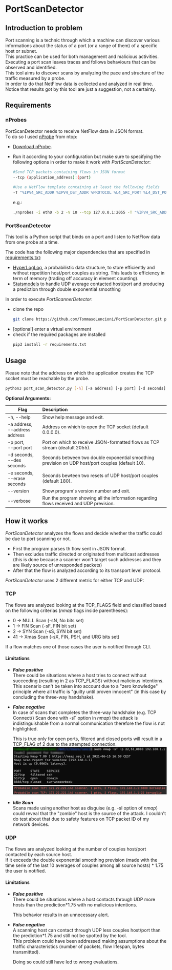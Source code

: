 # PortScanDetector
## Introduction to problem

Port scanning is a technic through which a machine can discover various informations about the status of a port (or a range of them) of a specific host or subnet.<br/>
This practice can be used for both management and malicious activities.<br/>
Executing a port scan leaves traces and follows behaviours that can be observed and identified.<br/>
This tool aims to discover scans by analyzing the pace and structure of the traffic measured by a probe.<br/>
In order to do that NetFlow data is collected and analyzed in real time.<br/>
Notice that results got by this tool are just a suggestion, not a certainty.

## Requirements

### nProbes

PortScanDetector needs to receive NetFlow data in JSON format.<br/>
To do so I used [nProbe](https://www.ntop.org/products/netflow/nprobe/) from ntop:
* [Download nProbe](https://packages.ntop.org).
* Run it according to your configuration but make sure to specifying the following options in order to make it work with *PortScanDetector*:
	 ```bash
	 #Send TCP packets containing flows in JSON format
	 --tcp (application_address):(port)
	 ```
	
	 ```bash
  	 #Use a NetFlow template containing at least the following fields
	 -T "%IPV4_SRC_ADDR %IPV4_DST_ADDR %PROTOCOL %L4_SRC_PORT %L4_DST_PORT %TCP_FLAGS %IN_PKTS"
	 ```
  	e.g.: 
  
  	```bash
    ./nprobes -i eth0 -b 2 -V 10 --tcp 127.0.0.1:2055 -T "%IPV4_SRC_ADDR %IPV4_DST_ADDR %PROTOCOL %L4_SRC_PORT %L4_DST_PORT %TCP_FLAGS %IN_PKTS"
   	```
	
### PortScanDetector

This tool is a Python script that binds on a port and listen to NetFlow data from one probe at a time.<br/>

The code has the following major dependencies that are specified in [requirements.txt](https://github.com/TommasoLencioni/PortScanDetector/blob/main/requirements.txt): 
* [HyperLogLog](https://github.com/svpcom/hyperloglog), a probabilistic data structure, to store efficiently and without repetition host/port couples as string.
  This leads to efficiency in term of memory (trading off accuracy in element counting).
* [Statsmodels](https://github.com/statsmodels/statsmodels) to handle UDP average contacted host/port and producing a prediction through double exponential smoothing

In order to execute *PortScannerDetector*:
* clone the repo
	```bash
	git clone https://github.com/TommasoLencioni/PortScanDetector.git port_scan_detector && cd port_scan_detector
	```
* [optional] enter a virtual environment
* check if the required packages are installed
	```bash
	pip3 install -r requirements.txt
	```
 
## Usage

Please note that the address on which the application creates the TCP socket must be reachable by the probe.
```bash
python3 port_scan_detector.py [-h] [-a address] [-p port] [-d seconds] [-e seconds] [--version] 
```

**Optional Arguments:**

| Flag | Description |
| --- | :--- |
| -h, --help | Show help message and exit. |
| -a address,<br/> --address address | Address on which to open the TCP socket (default 0.0.0.0). |
| -p port,<br/> --port port | Port on which to receive JSON-formatted flows as TCP stream (deafult 2055). |
| -d seconds,<br/> --des seconds | Seconds between two double exponential smoothing prevision on UDP host/port couples (default 10). |
| -e seconds,<br/> --erase seconds | Seconds bewteen two resets of UDP host/port couples (default 180). |
| --version | Show program's version number and exit.|
| --verbose<b/> | Run the program showing all the information regarding flows received and UDP prevision.|

## How it works

*PortScanDetector* analyzes the flows and decide whether the traffic could be due to port scanning or not.

* First the program parses th flow sent in JSON format.
* Then excludes traffic directed or originated from multicast addresses (this is done because a scanner won't target such addresses and they are likely source of unresponded packets)
* After that the flow is analyzed according to its transport level  protocol. 

*PortScanDetector* uses 2 different metric for either TCP and UDP:

### TCP
The flows are analyzed looking at the TCP_FLAGS field and classified based on the following criterias (*nmap* flags inside parentheses):
* 0 -> NULL Scan (-sN, No bits set)
* 1 -> FIN Scan (-sF, FIN bit set)
* 2 -> SYN Scan (-sS, SYN bit set)
* 41 -> Xmas Scan (-sX, FIN, PSH, and URG bits set)
	
If a flow matches one of those cases the user is notified through CLI.

#### Limitations
* ***False positive***<br/>
	There could be situations where a host tries to connect without succeeding (resulting in 2 as TCP_FLAGS) without malicious intentions.  
  	This scenario can't be taken into account due to a "zero knowledge" principle where all traffic is "guilty until proven innocent" (in this case by concluding the three-way handshake).
  

* ***False negative***<br/>
	In case of scans that completes the three-way handshake (e.g. TCP Connect() Scan done with -sT option in *nmap*) the attack is indistinguishable
  	from a normal communication therefore the flow is not highlighted.
  
	This is true only for open ports, filtered and closed ports will result in a TCP_FLAG of 2 due to the attempted connection.
  	![sT scan](/images/sT_scan.png)
  	![no open](/images/no_open.png)
	
	
* ***Idle Scan***<br/>
	Scans made using another host as disguise (e.g. -sI option of *nmap*) could reveal that the "zombie" host is the source of the attack.
	I couldn't do test about that due to safety features on TCP packet ID of my network devices.
  
### UDP
The flows are analyzed looking at the number of couples host/port contacted by each source host.<br/>
If it exceeds the double exponential smoothing prevision (made with the time serie of the last 10 averages of couples among all source hosts) * 1.75 the user is notified.

#### Limitations
* ***False positive***<br/>
	There could be situations where a host contacts through UDP more hosts than the prediction*1.75 with no malicious intentions. 
  	
	This behavior results in an unnecessary alert.
  

* ***False negative***<br/>
	A scanning host can contact through UDP less couples host/port than the prediction*1.75 and still not be spotted by the tool.<br/>
  	This problem could have been addressed making assumptions about the traffic characteristics (number of packets, flow lifespan, bytes transmitted).
	
  	Doing so could still have led to wrong evaluations.
